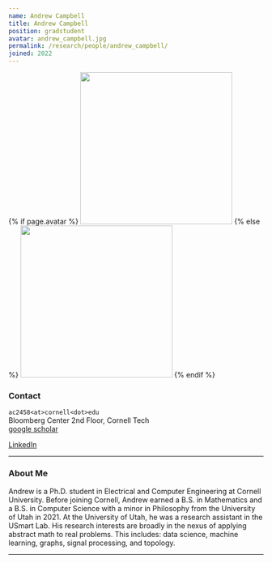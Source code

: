 ```yaml
---
name: Andrew Campbell
title: Andrew Campbell
position: gradstudent
avatar: andrew_campbell.jpg
permalink: /research/people/andrew_campbell/
joined: 2022
---
```


{% if page.avatar %}
<img width="300" src="{{site.baseurl}}/images/people/{{page.avatar}}" data-action="zoom">
{% else %}
<img width="300" src="https://evansheline.com/wp-content/uploads/2011/02/facebook-Storm-Trooper.jpg"  data-action="zoom">
{% endif %}

### Contact

<i class="fa fa-envelope-o"></i> `ac2458<at>cornell<dot>edu`<br>
<i class="fa fa-building"></i> Bloomberg Center 2nd Floor, Cornell Tech <br>
<i class="fa fa-google"></i> [google scholar](https://scholar.google.ca/citations?hl=en&user=ZlYWmcIAAAAJ) <br>

<!-- <i class="fa fa-bar-chart"></i> [Personal Website]()  <br> -->

<i class="fa fa-linkedin"></i> [LinkedIn](https://www.linkedin.com/in/andrew-c-7781b611b/) <br>

<hr>

### About Me

Andrew is a Ph.D. student in Electrical and Computer Engineering at Cornell University. Before joining Cornell, Andrew earned a B.S. in Mathematics and a B.S. in Computer Science with a minor in Philosophy from the University of Utah in 2021. At the University of Utah, he was a research assistant in the USmart Lab. His research interests are broadly in the nexus of applying abstract math to real problems. This includes: data science, machine learning, graphs, signal processing, and topology.

<hr>
